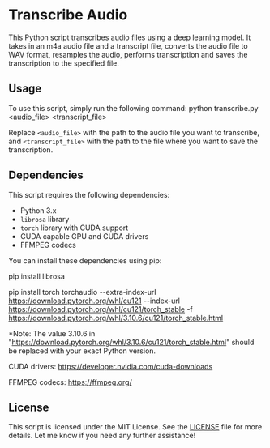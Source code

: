 # Transcribe Audio

This Python script transcribes audio files using a deep learning model. It takes in an m4a audio file and a transcript file, converts the audio file to WAV format, resamples the audio, performs transcription and saves the transcription to the specified file.

## Usage

To use this script, simply run the following command:
python transcribe.py <audio_file> <transcript_file>

Replace `<audio_file>` with the path to the audio file you want to transcribe, and `<transcript_file>` with the path to the file where you want to save the transcription.

## Dependencies

This script requires the following dependencies:

- Python 3.x
- `librosa` library
- `torch` library with CUDA support
- CUDA capable GPU and CUDA drivers
- FFMPEG codecs

You can install these dependencies using pip:

  pip install librosa
  
  pip install torch torchaudio --extra-index-url https://download.pytorch.org/whl/cu121 --index-url https://download.pytorch.org/whl/cu121/torch_stable -f https://download.pytorch.org/whl/3.10.6/cu121/torch_stable.html
  
  *Note: The value 3.10.6 in "https://download.pytorch.org/whl/3.10.6/cu121/torch_stable.html" should be replaced with your exact Python version.


CUDA drivers:
  https://developer.nvidia.com/cuda-downloads


FFMPEG codecs:
  https://ffmpeg.org/

## License

This script is licensed under the MIT License. See the [LICENSE](LICENSE) file for more details.
Let me know if you need any further assistance!
